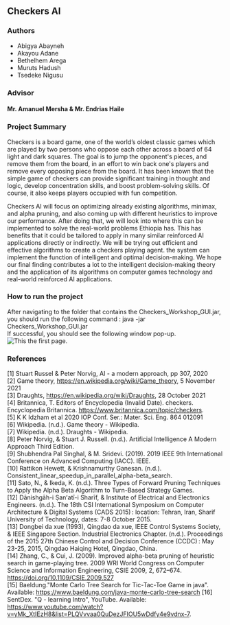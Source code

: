## Checkers AI

### Authors
- Abigya Abayneh 		
- Akayou Adane		
- Bethelhem Arega		
- Muruts Hadush		
- Tsedeke Nigusu		

### Advisor
#### Mr. Amanuel Mersha & Mr. Endrias Haile 

### Project Summary
Checkers is a board game, one of the world’s oldest classic games which are played by two persons who oppose each other across a board of 64 light and dark squares. The goal is to jump the opponent's pieces, and remove them from the board, in an effort to win back one's players and remove every opposing piece from the board. It has been known that the simple game of checkers can provide significant training in thought and logic, develop concentration skills, and boost problem-solving skills. Of course, it also keeps players occupied with fun competition.

Checkers AI will focus on optimizing already existing algorithms, minimax, and alpha pruning, and also coming up with different heuristics to improve our performance. After doing that, we will look into where this can be implemented to solve the real-world problems Ethiopia has. This has benefits that it could be tailored to apply in many similar reinforced AI applications directly or indirectly. We will be trying out efficient and effective algorithms to create a checkers playing agent. the system can implement the function of intelligent and optimal decision-making. We hope our final finding contributes a lot to the intelligent decision-making theory and the application of its algorithms on computer games technology and real-world reinforced AI applications.

### How to run the project
After navigating to the folder that contains the Checkers_Workshop_GUI.jar, you should run the following command : java -jar Checkers_Workshop_GUI.jar <br />
If successful, you should see the following window pop-up. 
![This the first page.](https://github.com/akuadane/checkers_workspace/blob/main/src/main/resources/image37.png)

### References 
[1] Stuart Russel & Peter Norvig, AI - a modern approach, pp 307, 2020 <br />
[2] Game theory, https://en.wikipedia.org/wiki/Game_theory, 5 November 2021 <br />
[3] Draughts, https://en.wikipedia.org/wiki/Draughts, 28 October 2021 <br />
[4] Britannica, T. Editors of Encyclopedia (Invalid Date). checkers. Encyclopedia Britannica. https://www.britannica.com/topic/checkers. <br />
[5] K K Idzham et al 2020 IOP Conf. Ser.: Mater. Sci. Eng. 864 012091 <br />
[6] Wikipedia. (n.d.). Game theory - Wikipedia. <br />
[7] Wikipedia. (n.d.). Draughts - Wikipedia. <br />
[8] Peter Norvig, & Stuart J. Russell. (n.d.). Artificial Intelligence A Modern Approach Third Edition. <br />
[9] Shubhendra Pal Singhal, & M. Sridevi. (2019). 2019 IEEE 9th International Conference on Advanced Computing (IACC). IEEE. <br />
[10] Rattikon Hewett, & Krishnamurthy Ganesan. (n.d.). Consistent_linear_speedup_in_parallel_alpha-beta_search. <br />
[11] Sato, N., & Ikeda, K. (n.d.). Three Types of Forward Pruning Techniques to Apply the Alpha Beta Algorithm to Turn-Based Strategy Games. <br />
[12] Dānishgāh-i Ṣanʻatī-i Sharīf, & Institute of Electrical and Electronics Engineers. (n.d.). The 18th CSI International Symposium on Computer Architecture & Digital Systems (CADS 2015) : location: Tehran, Iran, Sharif University of Technology, dates: 7-8 October 2015. <br />
[13] Dongbei da xue (1993), Qingdao da xue, IEEE Control Systems Society, & IEEE Singapore Section. Industrial Electronics Chapter. (n.d.). Proceedings of the 2015 27th Chinese Control and Decision Conference (CCDC) : May 23-25, 2015, Qingdao Haiqing Hotel, Qingdao, China. <br />
[14] Zhang, C., & Cui, J. (2009). Improved alpha-beta pruning of heuristic search in game-playing tree. 2009 WRI World Congress on Computer Science and Information Engineering, CSIE 2009, 2, 672–674. https://doi.org/10.1109/CSIE.2009.527 <br />
[15] Baeldung."Monte Carlo Tree Search for Tic-Tac-Toe Game in java". Available: https://www.baeldung.com/java-monte-carlo-tree-search
[16] SentDex. "Q - learning Intro", YouTube. Available: https://www.youtube.com/watch?v=yMk_XtIEzH8&list=PLQVvvaa0QuDezJFIOU5wDdfy4e9vdnx-7.
